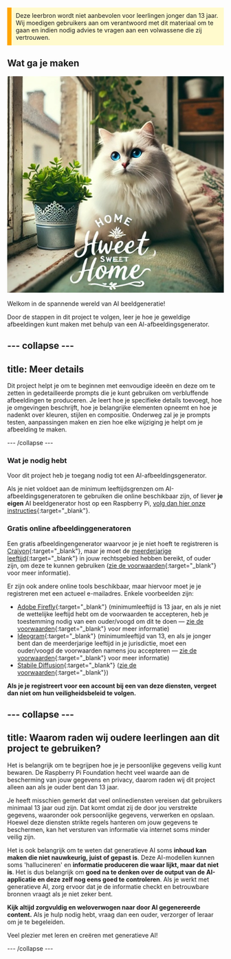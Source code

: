 <p style='border-left: solid; border-width:10px; border-color: #FFA500; background-color: #FFFACD; padding: 10px;'>
Deze leerbron wordt niet aanbevolen voor leerlingen jonger dan 13 jaar. Wij moedigen gebruikers aan om verantwoord met dit materiaal om te gaan en indien nodig advies te vragen aan een volwassene die zij vertrouwen.
</p>

## Wat ga je maken

![Een pluizige witte kat met opvallende blauwe ogen en een roze neus zit op een vensterbank en op de rugleuning van een bank, naast een plantje in een decoratieve metalen pot. De vensterbank maakt deel uit van een gezellig interieur, met een bloemenkussen, een groene hangplant en legplanken. Door het raam is een gebouw te zien. Op de voorgrond van de afbeelding staat de tekst "HOME Hweet SWEET Home" in een elegante stijl, met wat versieringen.](images/prompt8.jpg)

Welkom in de spannende wereld van AI beeldgeneratie!

Door de stappen in dit project te volgen, leer je hoe je geweldige afbeeldingen kunt maken met behulp van een AI-afbeeldingsgenerator.

## --- collapse ---

## title: Meer details

Dit project helpt je om te beginnen met eenvoudige ideeën en deze om te zetten in gedetailleerde prompts die je kunt gebruiken om verbluffende afbeeldingen te produceren. Je leert hoe je specifieke details toevoegt, hoe je omgevingen beschrijft, hoe je belangrijke elementen opneemt en hoe je nadenkt over kleuren, stijlen en compositie. Onderweg zal je je prompts testen, aanpassingen maken en zien hoe elke wijziging je helpt om je afbeelding te maken.

\--- /collapse ---

### Wat je nodig hebt

Voor dit project heb je toegang nodig tot een AI-afbeeldingsgenerator.

Als je niet voldoet aan de minimum leeftijdsgrenzen om AI-afbeeldingsgeneratoren te gebruiken die online beschikbaar zijn, of liever **je eigen** AI beeldgenerator host op een Raspberry Pi, [volg dan hier onze instructies](https://projects.raspberrypi.org/en/projects/ai-images-on-pi){:target="_blank"}.

### Gratis online afbeeldinggeneratoren

Een gratis afbeeldingengenerator waarvoor je je niet hoeft te registreren is [Craiyon](https://www.craiyon.com){:target="_blank"}, maar je moet de [meerderjarige leeftijd](https://en.wikipedia.org/wiki/Age_of_majority){:target="_blank"} in jouw rechtsgebied hebben bereikt, of ouder zijn, om deze te kunnen gebruiken ([zie de voorwaarden](https://www.craiyon.com/terms){:target="_blank"} voor meer informatie).

Er zijn ook andere online tools beschikbaar, maar hiervoor moet je je registreren met een actueel e-mailadres. Enkele voorbeelden zijn:

- [Adobe Firefly](https://firefly.adobe.com/){:target="_blank"} (minimumleeftijd is 13 jaar, en als je niet de wettelijke leeftijd hebt om de voorwaarden te accepteren, heb je toestemming nodig van een ouder/voogd om dit te doen — [zie de voorwaarden](https://www.adobe.com/uk/legal/terms.html){:target="_blank"} voor meer informatie)
- [Ideogram](https://www.ideogram.ai){:target="_blank"} (minimumleeftijd van 13, en als je jonger bent dan de meerderjarige leeftijd in je jurisdictie, moet een ouder/voogd de voorwaarden namens jou accepteren — [zie de voorwaarden](https://ideogram.ai/legal/tos){:target="_blank"} voor meer informatie)
- [Stabile Diffusion](https://stablediffusionweb.com/){:target="_blank"} ([zie de voorwaarden](https://stablediffusionweb.com/terms-and-conditions){:target="_blank"})

**Als je je registreert voor een account bij een van deze diensten, vergeet dan niet om hun veiligheidsbeleid te volgen.**

## --- collapse ---

## title: Waarom raden wij oudere leerlingen aan dit project te gebruiken?

Het is belangrijk om te begrijpen hoe je je persoonlijke gegevens veilig kunt bewaren. De Raspberry Pi Foundation hecht veel waarde aan de bescherming van jouw gegevens en privacy, daarom raden wij dit project alleen aan als je ouder bent dan 13 jaar.

Je heeft misschien gemerkt dat veel onlinediensten vereisen dat gebruikers minimaal 13 jaar oud zijn. Dat komt omdat zij de door jou verstrekte gegevens, waaronder ook persoonlijke gegevens, verwerken en opslaan. Hoewel deze diensten strikte regels hanteren om jouw gegevens te beschermen, kan het versturen van informatie via internet soms minder veilig zijn.

Het is ook belangrijk om te weten dat generatieve AI soms **inhoud kan maken die niet nauwkeurig, juist of gepast is**. Deze AI-modellen kunnen soms 'hallucineren' en **informatie produceren die waar lijkt, maar dat niet is**. Het is dus belangrijk om **goed na te denken over de output van de AI-applicatie en deze zelf nog eens goed te controleren**. Als je werkt met generatieve AI, zorg ervoor dat je de informatie checkt en betrouwbare bronnen vraagt als je niet zeker bent.

**Kijk altijd zorgvuldig en weloverwogen naar door AI gegenereerde content.** Als je hulp nodig hebt, vraag dan een ouder, verzorger of leraar om je te begeleiden.

Veel plezier met leren en creëren met generatieve AI!

\--- /collapse ---
